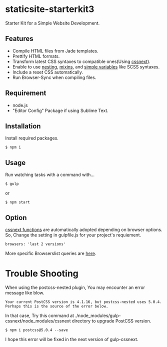 # staticsite-starterkit3
Starter Kit for a Simple Website Development.

## Features

- Compile HTML files from Jade templates.
- Prettify HTML formats.
- Transform latest CSS syntaxes to compatible ones(Using [cssnext](http://cssnext.io/)).
- Enable to use [nesting](https://github.com/postcss/postcss-nested), [mixins](https://github.com/postcss/postcss-mixins), and [simple variables](https://github.com/postcss/postcss-simple-vars) like SCSS syntaxes.
- Include a reset CSS automatically.
- Run Browser-Sync when compiling files.

## Requirement

- node.js
- "Editor Config" Package if using Sublime Text.

## Installation

Install required packages.

```
$ npm i
```

## Usage

Run watching tasks with a command with...

```
$ gulp
```

or

```
$ npm start
```

## Option

[cssnext functions](http://cssnext.io/features/) are automatically adopted depending on browser options.  
So, Change the setting in gulpfile.js for your project's requiement.

```
browsers: 'last 2 versions'
```

More specific Browserslist queries are [here](https://github.com/ai/browserslist#queries).

# Trouble Shooting

When using the postcss-nested plugin, You may encounter an error message like blow.

```
Your current PostCSS version is 4.1.16, but postcss-nested uses 5.0.4. Perhaps this is the source of the error below.
```

In that case, Try this command at ./node_modules/gulp-cssnext/node_modules/cssnext directory to upgrade PostCSS version.

```
$ npm i postcss@5.0.4 --save
```

I hope this error will be fixed in the next version of gulp-cssnext.
